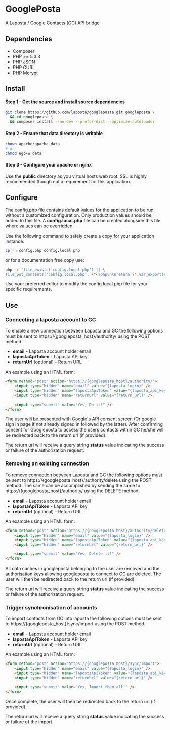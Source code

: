 GooglePosta
===========

A Laposta / Google Contacts (GC) API bridge


Dependencies
------------

* Composer
* PHP >= 5.3.3
* PHP JSON
* PHP CURL
* PHP Mcrypt


Install
-------

#### Step 1 - Get the source and install source dependencies
```sh
git clone https://github.com/laposta/googleposta.git googleposta \
  && cd googleposta \
  && composer install --no-dev --prefer-dist --optimize-autoloader
```

#### Step 2 - Ensure that data directory is writable
```sh
chown apache:apache data
# or
chmod ugo+w data
```
#### Step 3 - Configure your apache or nginx
Use the **public** directory as you virtual hosts web root. SSL is highly recommended though not a requirement for this application.


Configure
---------

The [config.php](/config.php) file contains default values for the application to be run without a customized configuration. Only production values should be added to this file. A **config.local.php** file can be created alongside this file where values can be overridden.

Use the following command to safely create a copy for your application instance:
```sh
cp -n config.php config.local.php
```
or for a documentation free copy use:
```sh
php -r "file_exists('config.local.php') || \
file_put_contents('config.local.php', \"<?php\n\nreturn \".var_export(require 'config.php', true).\";\n\");"
```

Use your preferred editor to modify the config.local.php file for your specific requirements.


Use
---

### Connecting a laposta account to GC

To enable a new connection between Laposta and GC the following options must be sent to https://{googleposta_host}/authority/ using the POST method.

* **email** - Laposta account holder email
* **lapostaApiToken** - Laposta API key
* **returnUrl** (optional) - Return URL

An example using an HTML form:

```html
<form method="post" action="https://{googleposta_host}/authority/">
    <input type="hidden" name="email" value="{laposta_login}" />
    <input type="hidden" name="lapostaApiToken" value="{laposta_api_key}" />
    <input type="hidden" name="returnUrl" value="{return_url}" />

    <input type="submit" value="Yes, Do it!" />
</form>
```

The user will be presented with Google's API consent screen (Or google sign in page if not already signed in followed by the latter). After confirming consent for Googleposta to access the users contacts within GC he/she will be redirected back to the return url (if provided).

The return url will receive a query string **status** value indicating the success or failure of the authorization request.


### Removing an existing connection

To remove connection between Laposta and GC the following options must be sent to https://{googleposta_host}/authority/delete using the POST method. The same can be accomplished by sending the same to https://{googleposta_host}/authority/ using the DELETE method.

* **email** - Laposta account holder email
* **lapostaApiToken** - Laposta API key
* **returnUrl** (optional) - Return URL

An example using an HTML form:

```html
<form method="post" action="https://{googleposta_host}/authority/delete">
    <input type="hidden" name="email" value="{laposta_login}" />
    <input type="hidden" name="lapostaApiToken" value="{laposta_api_key}" />
    <input type="hidden" name="returnUrl" value="{return_url}" />

    <input type="submit" value="Yes, Delete it!" />
</form>
```

All data caches in googleposta belonging to the user are removed and the authorisation keys allowing googleposta to connect to GC are deleted. The user will then be redirected back to the return url (if provided).

The return url will receive a query string **status** value indicating the success or failure of the authorization request.


### Trigger synchronisation of accounts

To import contacts from GC into laposta the following options must be sent to https://{googleposta_host}/sync/import using the POST method.

* **email** - Laposta account holder email
* **lapostaApiToken** - Laposta API key
* **returnUrl** (optional) - Return URL

An example using an HTML form:

```html
<form method="post" action="https://{googleposta_host}/sync/import">
    <input type="hidden" name="email" value="{laposta_login}" />
    <input type="hidden" name="lapostaApiToken" value="{laposta_api_key}" />
    <input type="hidden" name="returnUrl" value="{return_url}" />

    <input type="submit" value="Yes, Import them all!" />
</form>
```

Once complete, the user will then be redirected back to the return url (if provided).

The return url will receive a query string **status** value indicating the success or failure of the import.
